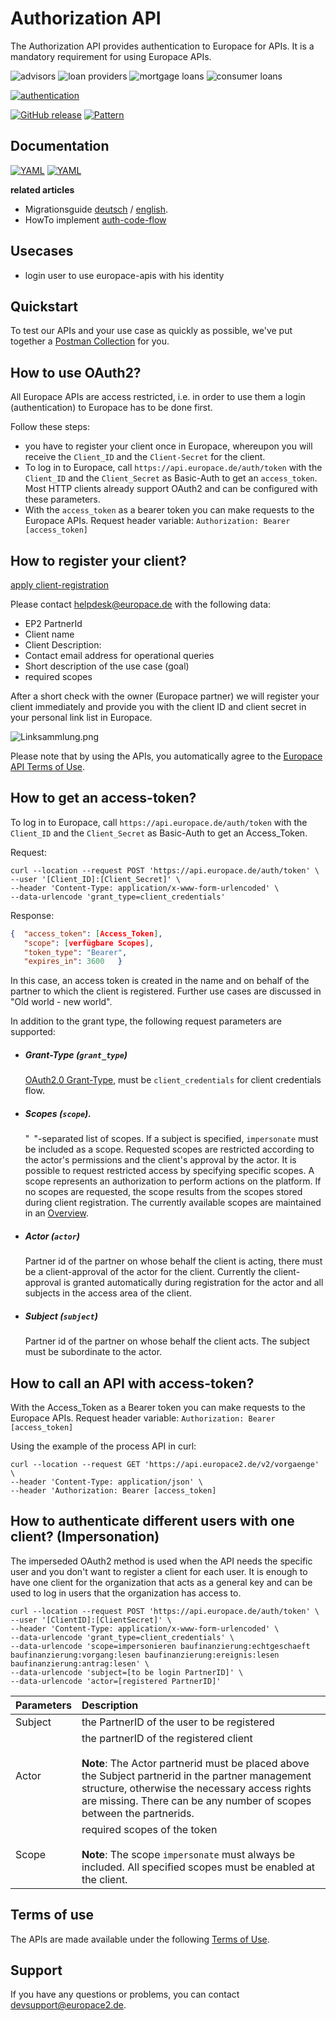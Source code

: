 # Authorization API

The Authorization API provides authentication to Europace for APIs. It is a mandatory requirement for using Europace APIs.


![advisors](https://img.shields.io/badge/-advisors-lightblue)
![loan providers](https://img.shields.io/badge/-loanProviders-lightblue)
![mortgage loans](https://img.shields.io/badge/-mortgageLoans-lightblue)
![consumer loans](https://img.shields.io/badge/-consumerLoans-lightblue)

[![authentication](https://img.shields.io/badge/Auth-OAuth2-green)](https://github.com/europace/authorization-api)

[![GitHub release](https://img.shields.io/github/v/release/europace/authorization-api)](https://github.com/europace/authorization-api/releases)
[![Pattern](https://img.shields.io/badge/Pattern-Tolerant%20Reader-yellowgreen)](https://martinfowler.com/bliki/TolerantReader.html)

## Documentation
[![YAML](https://img.shields.io/badge/OAS-HTML_Doc-lightblue)](https://europace.github.io/authorization-api/oas-doc.html)
[![YAML](https://img.shields.io/badge/OAS-YAML-lightgrey)](https://github.com/europace/authorization-api/blob/master/authorization.yaml)

**related articles** 
* Migrationsguide [deutsch](https://docs.api.europace.de/common/authentifizierung/oauth-migrationsguide) / [english](https://docs.api.europace.de/common/authentifizierung/oauth-migrationsguide_en).
* HowTo implement [auth-code-flow](https://docs.api.europace.de/common/authentifizierung/oauth-code-flow_en/)

## Usecases
- login user to use europace-apis with his identity

## Quickstart
To test our APIs and your use case as quickly as possible, we've put together a [Postman Collection](https://github.com/europace/api-schnellstart) for you.

## How to use OAuth2?

All Europace APIs are access restricted, i.e. in order to use them a login (authentication) to Europace has to be done first.

Follow these steps:
- you have to register your client once in Europace, whereupon you will receive the `Client_ID` and the `Client-Secret` for the client.
- To log in to Europace, call `https://api.europace.de/auth/token` with the `Client_ID` and the `Client_Secret` as Basic-Auth to get an `access_token`. Most HTTP clients already support OAuth2 and can be configured with these parameters.
- With the `access_token` as a bearer token you can make requests to the Europace APIs.
Request header variable: `Authorization: Bearer [access_token]`

## How to register your client?

<a href="mailto:helpdesk@europace2.de?subject=Registrierung API-Client&body=Hallo,%0D%0Abitte%20registriert%20einen%20API-Client%20für%20mich.%0D%0A%0D%0APartnerID:%0D%0AClient-Name:%0D%0AClient-Beschreibung:%0D%0Atechnische%20Kontakt-Email-Adresse:%0D%0Akurze%20Beschreibung%20des%20Anwendungsfalls:%0D%0Abenötigte%20Scopes:%0D%0A%0D%0AVielen%20Dank">apply client-registration</a>


Please contact <a href="mailto:helpdesk@europace2.de?subject=Registrierung API-Client&body=Hello,%0D%0Please%20register%20an%20API-Client%20for%20me. %0D%0A%0D%0APartnerID:%0D%0AClientName:%0D%0AClientDescription:%0D%0Atechnical%20contact email address:%0D%0Short%20description%20of%20the%20application:%0D%0Required%20Scopes:%0D%0A%0D%0AVever%20Thanks">helpdesk@europace.de</a> with the following data:
- EP2 PartnerId
- Client name
- Client Description:
- Contact email address for operational queries
- Short description of the use case (goal)
- required scopes

After a short check with the owner (Europace partner) we will register your client immediately and provide you with the client ID and client secret in your personal link list in Europace.

![Linksammlung.png](https://docs.api.europace.de/Linksammlung.png "Linksammlung")

Please note that by using the APIs, you automatically agree to the [Europace API Terms of Use](https://docs.api.europace.de/nutzungsbedingungen/).

## How to get an access-token?
To log in to Europace, call `https://api.europace.de/auth/token` with the `Client_ID` and the `Client_Secret` as Basic-Auth to get an Access_Token.

Request:
```cURL
curl --location --request POST 'https://api.europace.de/auth/token' \
--user '[Client_ID]:[Client_Secret]' \
--header 'Content-Type: application/x-www-form-urlencoded' \
--data-urlencode 'grant_type=client_credentials'
```

Response:
```json
{  "access_token": [Access_Token],
   "scope": [verfügbare Scopes],
   "token_type": "Bearer",
   "expires_in": 3600   }
```

In this case, an access token is created in the name and on behalf of the partner to which the client is registered. Further use cases are discussed in "Old world - new world".

In addition to the grant type, the following request parameters are supported:

- ##### Grant-Type (`grant_type`)
  [OAuth2.0 Grant-Type][RFC6749#4], must be `client_credentials` for client credentials flow.
- ##### Scopes (`scope`).
  "` `"-separated list of scopes. If a subject is specified, `impersonate` must be included as a scope.
  Requested scopes are restricted according to the actor's permissions and the client's approval by the actor. It is possible to request restricted access by specifying specific scopes. A scope represents an authorization to perform actions on the platform. If no scopes are requested, the scope results from the scopes stored during client registration. The currently available scopes are maintained in an [Overview](https://github.com/europace/authorization-api/blob/master/docs/scopes.md).
- ##### Actor (`actor`)
  Partner id of the partner on whose behalf the client is acting, there must be a
  client-approval of the actor for the client. Currently the client-approval is granted automatically during registration for the actor and all subjects in the access area of the client.
- ##### Subject (`subject`)
  Partner id of the partner on whose behalf the client acts. The subject must be subordinate to the actor.

## How to call an API with access-token?
With the Access_Token as a Bearer token you can make requests to the Europace APIs.
Request header variable: `Authorization: Bearer [access_token]`

Using the example of the process API in curl:
```cURL
curl --location --request GET 'https://api.europace2.de/v2/vorgaenge' \
--header 'Content-Type: application/json' \
--header 'Authorization: Bearer [access_token]
```

## How to authenticate different users with one client? (Impersonation)

The imperseded OAuth2 method is used when the API needs the specific user and you don't want to register a client for each user. It is enough to have one client for the organization that acts as a general key and can be used to log in users that the organization has access to.

```cURL
curl --location --request POST 'https://api.europace.de/auth/token' \
--user '[ClientID]:[ClientSecret]' \
--header 'Content-Type: application/x-www-form-urlencoded' \
--data-urlencode 'grant_type=client_credentials' \
--data-urlencode 'scope=impersonieren baufinanzierung:echtgeschaeft baufinanzierung:vorgang:lesen baufinanzierung:ereignis:lesen baufinanzierung:antrag:lesen' \
--data-urlencode 'subject=[to be login PartnerID]' \
--data-urlencode 'actor=[registered PartnerID]'
```

Parameters | Description |
--------- | :--- |
Subject | the PartnerID of the user to be registered
Actor | the partnerID of the registered client<br/><br/>**Note**: The Actor partnerid must be placed above the Subject partnerid in the partner management structure, otherwise the necessary access rights are missing. There can be any number of scopes between the partnerids.
Scope | required scopes of the token<br/><br/>**Note**: The scope `impersonate` must always be included. All specified scopes must be enabled at the client.

## Terms of use
The APIs are made available under the following [Terms of Use](https://docs.api.europace.de/nutzungsbedingungen/).

## Support
If you have any questions or problems, you can contact devsupport@europace2.de.

[JWT]: https://tools.ietf.org/html/rfc7519
[ASCII]: http://www.ecma-international.org/publications/files/ECMA-ST/Ecma-006.pdf
[UTF-8]: https://tools.ietf.org/html/rfc3629
[URI]: https://tools.ietf.org/html/rfc3986
[Unix-Timestamp]: https://pubs.opengroup.org/onlinepubs/9699919799/basedefs/V1_chap04.html#tag_04_16
[RFC6749#4]: https://tools.ietf.org/html/rfc6749#section-4
[RFC6749#4.4]: https://tools.ietf.org/html/rfc6749#section-4.4
[HTTP Basic Auth]: https://tools.ietf.org/html/rfc7617#section-2
